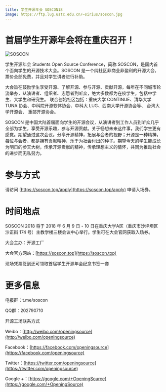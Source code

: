 ```yaml
---
title: 学生开源年会 SOSCON18
image: https://ftp.lug.ustc.edu.cn/~sirius/soscon.jpg
---
```


首届学生开源年会将在重庆召开！
===
![SOSCON](https://ftp.lug.ustc.edu.cn/~sirius/SOSCON18.jpg)

学生开源年会 Students Open Source Conference，简称 SOSCON，是国内首个面向学生的开源技术大会。SOSCON 是一个纯社区非商业非盈利的开源大会，票价全部免费，并且对学生讲者进行补助。

<!--more-->

大会旨在鼓励学生享受开源、了解开源、参与开源、贡献开源，每年在不同城市轮流举办，从演讲者、组织者、志愿者到听众，绝大多数都为在校学生，包括中学生、大学生和研究生。 联合创始社区包括：重庆大学 CONTINUE、清华大学 TUNA 协会、中科院开源软体协会、中科大 LUG、西南大学开源协会等、 台湾大学开源会、 重邮开源协会。

SOSCON 是中国大陆首届面向学生的开源会议，从演讲者到工作人员到听众几乎全部为学生，享受开源乐趣，参与开源贡献。关于畅想未来这件事，我们学生更有感觉。期望通过这次会议，分享开源精神，拓展与会者的视野；开源是一种精神，每位与会者，都是拥有贡献精神、乐于为社会付出的种子。期望今天的学生能成长为明日的参天大树，传承开源贡献的精神，传承理想主义的情怀，共同为推动社会的进步而无私努力。

参与方式
===

请访问 [https://soscon.top/apply](https://soscon.top/apply)  申请入场券。

时间地点
===

SOSCON 2018 将于 2018 年 6 月 9 日 - 10 日在重庆大学A区（重庆市沙坪坝区沙正街 174 号）主教学楼三楼会议中心举行。学生可在大会官网获取入场券。

大会主办：开源工厂

大会官方网站：[https://soscon.top](https://soscon.top)

现场凭票签到还可领取首届学生开源年会纪念书签一套

更多信息
===

电报群：t.me/soscon

QQ群：202790710

开源工场联系方式

Weibo：[http://weibo.com/openingsource](http://weibo.com/openingsource)

Facebook：[https://facebook.com/openingsource](https://facebook.com/openingsource)

Twitter：[https://twitter.com/openingsource](https://twitter.com/openingsource)

Google +：[https://google.com/+OpeningSource](https://google.com/+OpeningSource)
